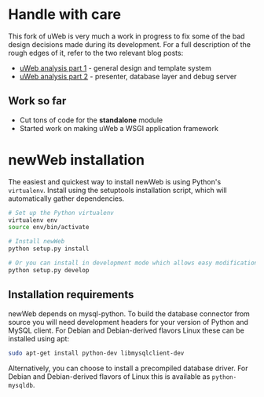 # Handle with care

This fork of uWeb is very much a work in progress to fix some of the bad design decisions made during its development. For a full description of the rough edges of it, refer to the two relevant blog posts:

* [uWeb analysis part 1](http://variable-scope.com/posts/reflection-and-introspection-an-analysis-of-uweb) - general design and template system
* [uWeb analysis part 2](http://variable-scope.com/posts/reflection-and-introspection-an-analysis-of-uweb-part-2) - presenter, database layer and debug server

## Work so far

* Cut tons of code for the **standalone** module
* Started work on making uWeb a WSGI application framework

# newWeb installation

The easiest and quickest way to install newWeb is using Python's `virtualenv`. Install using the setuptools installation script, which will automatically gather dependencies.

```bash
# Set up the Python virtualenv
virtualenv env
source env/bin/activate

# Install newWeb
python setup.py install

# Or you can install in development mode which allows easy modification of the source:
python setup.py develop
```

## Installation requirements

newWeb depends on mysql-python. To build the database connector from source you will need development headers for your version of Python and MySQL client. For Debian and Debian-derived flavors Linux these can be installed using apt:

```bash
sudo apt-get install python-dev libmysqlclient-dev
```

Alternatively, you can choose to install a precompiled database driver. For Debian and Debian-derived flavors of Linux this is available as `python-mysqldb`.
